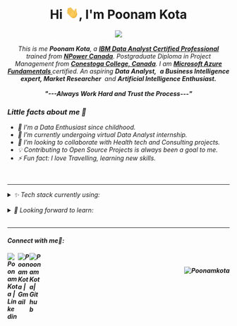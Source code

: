 <h1 align="center">Hi <img src="https://raw.githubusercontent.com/ABSphreak/ABSphreak/master/gifs/Hi.gif" width="30px">, I'm Poonam Kota</h1>
<p align="center">
  <a href="https://github.com/Poonamkota/readme-typing-svg"><img src="https://readme-typing-svg.herokuapp.com?lines=Data+Analyst;Project+Management+Diploma;Data+Analysis|%20Python|%20SQL|%20Power+BI|%20Tableau;Aspiring+Learner&center=true&width=500&height=50"></a>
</p>

<p align="center">
  <em>
    This is me <b>Poonam Kota</b>, a <a href="https://www.coursera.org/account/accomplishments/specialization/certificate/AM7NXSAWV4PK"><b> IBM Data Analyst Certified Professional</b></a> trained from <a href="https://npowercanada.ca/"><b>NPower Canada</b></a>. Postgraduate Diploma in Project Management from <a href="https://www.conestogac.on.ca/"> <b> Conestoga College, Canada</b></a>. I am <a href="https://www.credly.com/badges/51eb94a6-08a4-4e5a-b586-797e673dd360/public_url"><b>Microsoft Azure Fundamentals </b></a> certified.
    An aspiring <b>Data Analyst,</b>&nbsp; <b>a Business Intelligence expert, Market Researcher</b>&nbsp; and <b> Artificial Intelligence Enthusiast.</b> 
  <br><br/>
  <b><i>"---Always Work Hard and Trust the Process---"</i></b>
</p>

<h3>Little facts about me 🧑</h3>

- 🧞 I'm a Data Enthusiast since childhood.
- 🔭 I’m currently undergoing virtual Data Analyst internship.
- 👯 I’m looking to collaborate with Health tech and Consulting projects.
- 💡 Contributing to Open Source Projects is always been a goal to me.
- ⚡ Fun fact: I love Travelling, learning new skills.
<br>

---

<details>
<summary>
  ✨ Tech stack currently using:
</summary>
   <br>
<code><a href="https://www.python.org/" target="_blank"><img height="40" src="https://www.vectorlogo.zone/logos/python/python-icon.svg"></a></code>
<code><a href="https://www.mysql.com/" target="_blank"><img height="40" src="https://www.vectorlogo.zone/util/preview.html?image=/logos/mysql/mysql-ar21.svg"></a></code>
<code><a href="https://jupyter.org/" target="_blank"><img height="40" src="https://www.vectorlogo.zone/util/preview.html?image=/logos/jupyter/jupyter-ar21.svg"></a></code>
<code><a href="https://www.microsoft.com/en-ca/microsoft-365/excel" target="_blank"><img height="30" src="https://upload.wikimedia.org/wikipedia/commons/3/34/Microsoft_Office_Excel_%282019%E2%80%93present%29.svg"></a></code>
<code><a href="https://powerbi.microsoft.com/en-ca/" target="_blank"><img height="40" src="https://www.vectorlogo.zone/util/preview.html?image=/logos/microsoft_powerbi/microsoft_powerbi-ar21.svg"></a></code>
<code><a href="https://www.tableau.com/" target="_blank"><img height="40" src="https://icons8.com/icon/9Kvi1p1F0tUo/tableau-software"></a></code>
<code><a href="https://git-scm.com/" target="_blank"><img height="40" src="https://www.vectorlogo.zone/logos/git-scm/git-scm-icon.svg"></a></code>
<code><a href="https://colab.research.google.com/" target="_blank"><img height="40" src="https://colab.research.google.com/img/colab_favicon_256px.png"></a></code>
  
</details>
<br>

<details>
<summary>
  🌱 Looking forward to learn:
</summary>
   <br>
<code><a href="https://cloud.google.com/" target="_blank"><img height="30" src="https://www.vectorlogo.zone/logos/google_cloud/google_cloud-icon.svg"></a></code>
<code><a href="https://analytics.google.com/" target="_blank"><img height="30" src="https://www.vectorlogo.zone/logos/google_analytics/google_analytics-icon.svg"></a></code>
<code><a href="https://www.tensorflow.org/" target="_blank"><img height="30" src="https://www.vectorlogo.zone/logos/tensorflow/tensorflow-icon.svg"></a></code>
<code><a href="https://azure.microsoft.com/en-us/" target="_blank"><img height="30" src="https://www.vectorlogo.zone/logos/microsoft_azure/microsoft_azure-icon.svg"></a></code>
<code><a href="https://pytorch.org/" target="_blank"><img height="30" src="https://www.vectorlogo.zone/logos/pytorch/pytorch-icon.svg"></a></code>
<code><a href="https://aws.amazon.com/" target="_blank"><img height="30" src="https://www.vectorlogo.zone/logos/amazon_aws/amazon_aws-icon.svg"></a></code>
</details>
<br>

---

<h4> Connect with me🤝: <h4>
  </hr>
  <a href="https://www.linkedin.com/in/poonamkota/">
   <img align="left" alt=" Poonam Kota | Linkedin" width="24px" src="https://www.vectorlogo.zone/logos/linkedin/linkedin-icon.svg" />
  </a>
  <a href="mailto:poonamkota31@gmail.com">
    <img align="left" alt="Poonam Kota | Gmail" width="26px" src="https://www.vectorlogo.zone/logos/gmail/gmail-icon.svg" />
  </a>
   <a href="https://github.com/Poonamkota">
    <img align="left" alt="Poonam Kota| Github" width="26px" src="https://www.vectorlogo.zone/logos/github/github-tile.svg" />
  </a>
  <br>
  
<p align="right" > <img src="https://komarev.com/ghpvc/?username=Poonamkota&label=Profile%20views&color=0e75b6&style=flat" alt="Poonamkota" /> </p>
